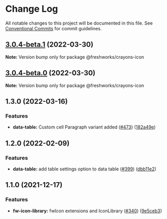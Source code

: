 # Change Log

All notable changes to this project will be documented in this file.
See [Conventional Commits](https://conventionalcommits.org) for commit guidelines.

## [3.0.4-beta.1](https://github.com/freshworks/crayons/compare/@freshworks/crayons-icon@3.0.4-beta.0...@freshworks/crayons-icon@3.0.4-beta.1) (2022-03-30)

**Note:** Version bump only for package @freshworks/crayons-icon





## [3.0.4-beta.0](https://github.com/freshworks/crayons/compare/@freshworks/crayons-icon@3.0.3...@freshworks/crayons-icon@3.0.4-beta.0) (2022-03-30)

**Note:** Version bump only for package @freshworks/crayons-icon





## 1.3.0 (2022-03-16)

### Features

- **data-table:** Custom cell Paragraph variant added ([#473](https://github.com/freshworks/crayons/issues/473)) ([182a49e](https://github.com/freshworks/crayons/commit/182a49ef09db783fa48ddbca02e0070e0da5c987))

## 1.2.0 (2022-02-09)

### Features

- **data-table:** add table settings option to data table ([#399](https://github.com/freshworks/crayons/issues/399)) ([dbb11e2](https://github.com/freshworks/crayons/commit/dbb11e2dd974e75e2be4a961dbb379a32a80917a))

## 1.1.0 (2021-12-17)

### Features

- **fw-icon-library:** fwIcon extensions and IconLibrary ([#340](https://github.com/freshworks/crayons/issues/340)) ([9e5ceb3](https://github.com/freshworks/crayons/commit/9e5ceb314095423a1c6788c911812b2f52f7a926))
